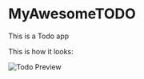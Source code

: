 # MyAwesomeTODO

This is a Todo app

This is how it looks:

![Todo Preview](https://raw.githubusercontent.com/pbalajirao/MyAwesomeTODO/master/todo-ss.png)
